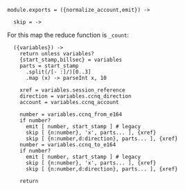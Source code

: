     module.exports = ({normalize_account,emit}) ->

      skip = ->

For this map the reduce function is `_count`:

      ({variables}) ->
        return unless variables?
        {start_stamp,billsec} = variables
        parts = start_stamp
          .split(/[- :]/)[0..3]
          .map (x) -> parseInt x, 10

        xref = variables.session_reference
        direction = variables.ccnq_direction
        account = variables.ccnq_account

        number = variables.ccnq_from_e164
        if number?
          emit [ number, start_stamp ] # legacy
          skip [ {n:number}, 'x', parts... ], {xref}
          skip [ {n:number,d:direction}, parts... ], {xref}
        number = variables.ccnq_to_e164
        if number?
          emit [ number, start_stamp ] # legacy
          skip [ {n:number}, 'x', parts... ], {xref}
          skip [ {n:number,d:direction}, parts... ], {xref}

        return
